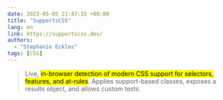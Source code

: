 ```yaml
---
date: 2023-05-05 21:47:15 +00:00
title: "SupportsCSS"
lang: en
link: https://supportscss.dev/
authors:
  - "Stephanie Eckles"
tags: [CSS]
---
```


> Live, <mark>in-browser detection of modern CSS support for selectors, features, and at-rules</mark>. Applies support-based classes, exposes a results object, and allows custom tests.
